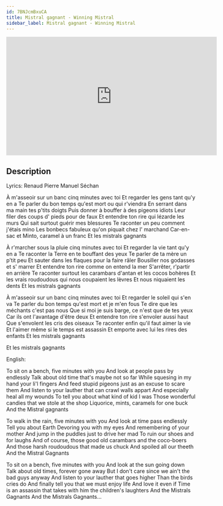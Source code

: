 ```yaml
---
id: 7BNJcmBxuCA
title: Mistral gagnant - Winning Mistral
sidebar_label: Mistral gagnant - Winning Mistral
---
```


<iframe
  width="560"
  height="315"
  src="https://www.youtube.com/embed/7BNJcmBxuCA"
  title="YouTube video player"
  frameborder="0"
  allow="accelerometer; autoplay; clipboard-write; encrypted-media; gyroscope; picture-in-picture; web-share"
  referrerpolicy="strict-origin-when-cross-origin"
  allowfullscreen
></iframe>

## Description

Lyrics: Renaud Pierre Manuel Séchan

À m'asseoir sur un banc cinq minutes avec toi
Et regarder les gens tant qu'y en a
Te parler du bon temps qu'est mort ou qui r'viendra
En serrant dans ma main tes p'tits doigts
Puis donner à bouffer à des pigeons idiots
Leur filer des coups d' pieds pour de faux
Et entendre ton rire qui lézarde les murs
Qui sait surtout guérir mes blessures
Te raconter un peu comment j'étais mino
Les bonbecs fabuleux qu'on piquait chez l' marchand
Car-en-sac et Minto, caramel à un franc
Et les mistrals gagnants
 
À r'marcher sous la pluie cinq minutes avec toi
Et regarder la vie tant qu'y en a
Te raconter la Terre en te bouffant des yeux
Te parler de ta mère un p'tit peu
Et sauter dans les flaques pour la faire râler
Bousiller nos godasses et s' marrer
Et entendre ton rire comme on entend la mer
S'arrêter, r'partir en arrière
Te raconter surtout les carambars d'antan et les cocos bohères
Et les vrais roudoudous qui nous coupaient les lèvres
Et nous niquaient les dents
Et les mistrals gagnants
 
À m'asseoir sur un banc cinq minutes avec toi
Et regarder le soleil qui s'en va
Te parler du bon temps qu'est mort et je m'en fous
Te dire que les méchants c'est pas nous
Que si moi je suis barge, ce n'est que de tes yeux
Car ils ont l'avantage d'être deux
Et entendre ton rire s'envoler aussi haut
Que s'envolent les cris des oiseaux
Te raconter enfin qu'il faut aimer la vie
Et l'aimer même si le temps est assassin
Et emporte avec lui les rires des enfants
Et les mistrals gagnants

Et les mistrals gagnants

English: 

To sit on a bench, five minutes with you
And look at people pass by endlessly
Talk about old time that's maybe not so far
While squesing in my hand your li'l fingers
And feed stupid pigeons
just as an excuse to scare them
And listen to your lauther
that can crawl walls appart
And especially heal all my wounds
To tell you about what kind of kid I was
Those wonderful candies that we stole at the shop
Liquorice, mints, caramels for one buck
And the Mistral gagnants
 
To walk in the rain, five minutes with you
And look at time pass endlessly
Tell you about Earth
Devoring you with my eyes
And remembering of your mother
And jump in the puddles just to drive her mad
To ruin our shoes and for laughs
And of course, those good old carambars and the coco-boers
And those harsh roudoudous
that made us chuck
And spoiled all our theeth
And the Mistral Gagnants
 
To sit on a bench, five minutes with you
And look at the sun going down
Talk about old times, forever gone away
But I don't care since we ain't the bad guys anyway
And listen to your lauther that goes higher
Than the birds cries do
And finally tell you that we must enjoy life
And love it even if
Time is an assassin that takes with him
the children's laughters
And the Mistrals Gagnants
And the Mistrals Gagnants...

